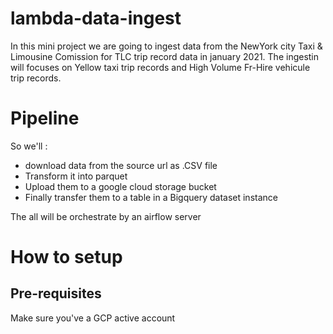
# lambda-data-ingest

In this mini project we are going to ingest data from the NewYork city Taxi & Limousine Comission for TLC trip record data in january 2021. The ingestin will focuses on Yellow taxi trip records and High Volume Fr-Hire vehicule trip records.

# Pipeline

So we'll :

- download data from the source url as .CSV file
- Transform it into parquet
- Upload them to a google cloud storage bucket
- Finally transfer them to a table in a Bigquery dataset instance
  
The all will be orchestrate by an airflow server



# How to setup

## Pre-requisites

Make sure you've a GCP active account